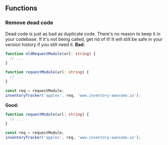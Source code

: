 ## Functions
### Remove dead code

Dead code is just as bad as duplicate code. There's no reason to keep it in your codebase.
If it's not being called, get rid of it! It will still be safe in your version history if you still need it.
**Bad:**
```ts
function oldRequestModule(url: string) {
  // ...
}

function requestModule(url: string) {
  // ...
}

const req = requestModule;
inventoryTracker('apples', req, 'www.inventory-awesome.io');
```
**Good:**
```ts
function requestModule(url: string) {
  // ...
}

const req = requestModule;
inventoryTracker('apples', req, 'www.inventory-awesome.io');
```